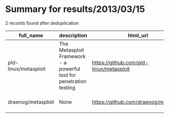 
# Summary for results/2013/03/15
    
2 records found after deduplication

| full_name | description | html_url | matched_list | matched_count | pushed_at | size | stargazers_count | language | forks_count | vul_ids |
|----------------------|--------------------------------------------------------------------|-----------------------------------------|----------------------------------|-----------------|---------------------------|--------|--------------------|------------|---------------|-----------|
| pld-linux/metasploit | The Metasploit Framework - a powerful tool for penetration testing | https://github.com/pld-linux/metasploit | ['metasploit module OR payload'] | 1 | 2013-03-15 23:30:06+00:00 | 128 | 1 | nan | 0 | [] |
| draenog/metasploit | None | https://github.com/draenog/metasploit | ['metasploit module OR payload'] | 1 | 2013-03-15 18:17:45+00:00 | 136 | 0 | nan | 0 | [] |
